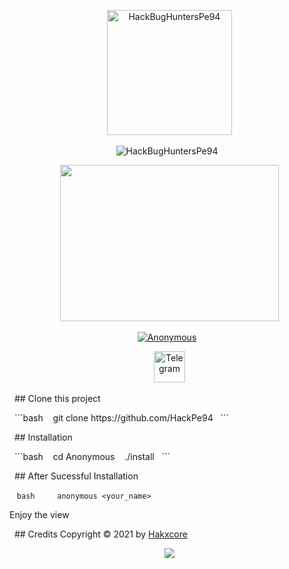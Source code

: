 <p align="center">
  <a><img title="HackBugHuntersPe94"src="https://encrypted-tbn0.gstatic.com/images?q=tbn:ANd9GcQsfwZZp-CXrMsxOnT3Syhe82pQw6mRRx71dg&usqp=CAU" width="200" heigth="200"></a>
<p align="center">
<a><img title="HackBugHuntersPe94"
</p>
<p align="center">
  <img src="https://encrypted-tbn0.gstatic.com/images?q=tbn:ANd9GcS37HxXbwOnt7XG02T_uO9BTqv-ptbAvSoezA&usqp=CAU" width="350" height="250"/>
</p>
<p align="center">
<a href="#"><img title="Anonymous" src="https://img.shields.io/badge/-%20ANONYMOUS-green%3FcolorA%3D%2523ff0000%26colorB%3D%2523017e40"></a>
</p>
<p align="center">
  <a href="https://t.me/HackPe94Hunters"><img title="Telegram" src="https://simpleicons.org/icons/telegram.svg" width="50" height="50"></a>
</p>
<p align="center">

</p>
  
## Clone this project
</p> 
  ```bash
   git clone https://github.com/HackPe94
  ```
</p>
  
  ## Installation
</p>
  ```bash
   cd Anonymous
   ./install
  ``` 
</p>

  ## After Sucessful Installation
  </p>
  
   ```bash
    anonymous <your_name>
   ```
  
  <p>Enjoy the view</p>

    ## Credits
Copyright © 2021 by <a href="https://github.com/hakxcore">Hakxcore</a>
  
  
<p align="center">
  <img src="https://profile-counter.glitch.me/Anonymous/count.svg" />
</p>
